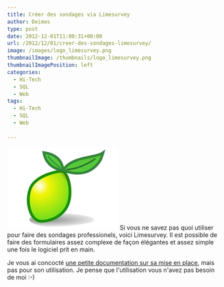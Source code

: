 ```yaml
---
title: Créer des sondages via Limesurvey
author: Deimos
type: post
date: 2012-12-01T11:00:31+00:00
url: /2012/12/01/creer-des-sondages-limesurvey/
image: /images/logo_limesurvey.png
thumbnailImage: /thumbnails/logo_limesurvey.png
thumbnailImagePosition: left
categories:
  - Hi-Tech
  - SQL
  - Web
tags:
  - Hi-Tech
  - SQL
  - Web

---
```

![Limesurvey_logo](/images/logo_limesurvey.png)
Si vous ne savez pas quoi utiliser pour faire des sondages professionels, voici Limesurvey. Il est possible de faire des formulaires assez complexe de façon élégantes et assez simple une fois le logiciel prit en main.

Je vous ai concocté [une petite documentation sur sa mise en place](http://wiki.deimos.fr/Limesurvey_:_Mise_en_place_d%27une_solution_de_Sondages), mais pas pour son utilisation. Je pense que l'utilisation vous n'avez pas besoin de moi :-)